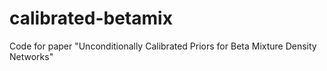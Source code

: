 # calibrated-betamix
Code for paper "Unconditionally Calibrated Priors for Beta Mixture Density Networks"
